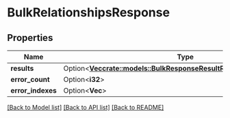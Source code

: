 # BulkRelationshipsResponse

## Properties

Name | Type | Description | Notes
------------ | ------------- | ------------- | -------------
**results** | Option<[**Vec<crate::models::BulkResponseResultRelationshipRelationship>**](BulkResponseResultRelationshipRelationship.md)> |  | [optional]
**error_count** | Option<**i32**> |  | [optional]
**error_indexes** | Option<**Vec<i32>**> |  | [optional]

[[Back to Model list]](../README.md#documentation-for-models) [[Back to API list]](../README.md#documentation-for-api-endpoints) [[Back to README]](../README.md)


